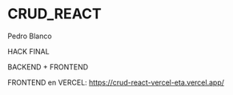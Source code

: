 # CRUD_REACT

Pedro Blanco

HACK FINAL

BACKEND + FRONTEND


FRONTEND en VERCEL: https://crud-react-vercel-eta.vercel.app/
